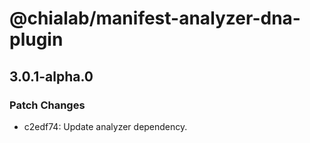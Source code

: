 # @chialab/manifest-analyzer-dna-plugin

## 3.0.1-alpha.0

### Patch Changes

-   c2edf74: Update analyzer dependency.

